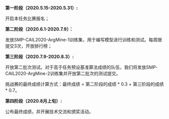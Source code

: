 **第一阶段（2020.5.15-2020.5.31）:**

开启本任务比赛报名；

**第二阶段（2020.6.1-2020.7.9）：**

发放SMP-CAIL2020-ArgMine-1训练集，用于编写模型进行训练和测试。每周限提交3次，开放排行榜；

**第三阶段（2020.7.9-2020.8.3）:**

开放第二批次测试。对于高于任务预设基准算法成绩的队伍，我们将发放SMP-CAIL2020-ArgMine-2训练集并开放第二批次的测试提交。

挑战赛的最终成绩计算方式：最终成绩 = 第二阶段的成绩 * 0.3 + 第三阶段的成绩 * 0.7。

**第四阶段（2020.8月上旬）:**

公布最终成绩，并开展技术交流和颁奖活动。

